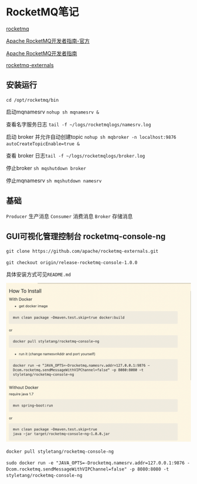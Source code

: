 # RocketMQ笔记

[rocketmq](https://rocketmq.apache.org/)

[Apache RocketMQ开发者指南-官方](https://github.com/apache/rocketmq/tree/rocketmq-all-4.5.1/docs/cn)

[Apache RocketMQ开发者指南](https://www.itmuch.com/books/rocketmq/)

[rocketmq-externals](https://github.com/apache/rocketmq-externals.git)

## 安装运行
`cd /opt/rocketmq/bin`

启动mqnamesrv `nohup sh mqnamesrv &`

查看名字服务日志 `tail -f ~/logs/rocketmqlogs/namesrv.log`

启动 broker 并允许自动创建topic `nohup sh mqbroker -n localhost:9876 autoCreateTopicEnable=true &`

查看 broker 日志`tail -f ~/logs/rocketmqlogs/broker.log`

停止broker `sh mqshutdown broker`

停止mqnamesrv `sh mqshutdown namesrv`


## 基础

`Producer` 生产消息
`Consumer` 消费消息
`Broker` 存储消息

## GUI可视化管理控制台 rocketmq-console-ng

`git clone https://github.com/apache/rocketmq-externals.git` 

`git checkout origin/release-rocketmq-console-1.0.0`

具体安装方式可见`README.md`

![install.png](install.png)

`docker pull styletang/rocketmq-console-ng`

`sudo docker run -e "JAVA_OPTS=-Drocketmq.namesrv.addr=127.0.0.1:9876 -Dcom.rocketmq.sendMessageWithVIPChannel=false" -p 8080:8080 -t styletang/rocketmq-console-ng`
